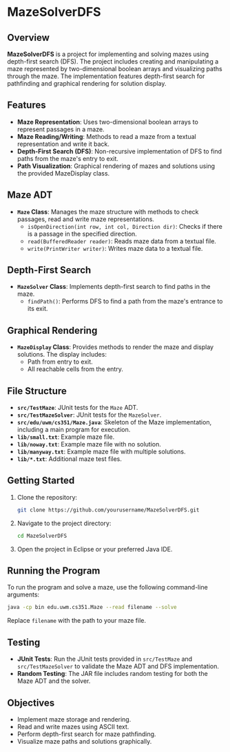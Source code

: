 # MazeSolverDFS

## Overview
**MazeSolverDFS** is a project for implementing and solving mazes using depth-first search (DFS). The project includes creating and manipulating a maze represented by two-dimensional boolean arrays and visualizing paths through the maze. The implementation features depth-first search for pathfinding and graphical rendering for solution display.

## Features
- **Maze Representation**: Uses two-dimensional boolean arrays to represent passages in a maze.
- **Maze Reading/Writing**: Methods to read a maze from a textual representation and write it back.
- **Depth-First Search (DFS)**: Non-recursive implementation of DFS to find paths from the maze's entry to exit.
- **Path Visualization**: Graphical rendering of mazes and solutions using the provided MazeDisplay class.

## Maze ADT
- **`Maze` Class**: Manages the maze structure with methods to check passages, read and write maze representations.
  - `isOpenDirection(int row, int col, Direction dir)`: Checks if there is a passage in the specified direction.
  - `read(BufferedReader reader)`: Reads maze data from a textual file.
  - `write(PrintWriter writer)`: Writes maze data to a textual file.

## Depth-First Search
- **`MazeSolver` Class**: Implements depth-first search to find paths in the maze.
  - `findPath()`: Performs DFS to find a path from the maze's entrance to its exit.

## Graphical Rendering
- **`MazeDisplay` Class**: Provides methods to render the maze and display solutions. The display includes:
  - Path from entry to exit.
  - All reachable cells from the entry.

## File Structure
- **`src/TestMaze`**: JUnit tests for the `Maze` ADT.
- **`src/TestMazeSolver`**: JUnit tests for the `MazeSolver`.
- **`src/edu/uwm/cs351/Maze.java`**: Skeleton of the Maze implementation, including a main program for execution.
- **`lib/small.txt`**: Example maze file.
- **`lib/noway.txt`**: Example maze file with no solution.
- **`lib/manyway.txt`**: Example maze file with multiple solutions.
- **`lib/*.txt`**: Additional maze test files.

## Getting Started
1. Clone the repository:
   ```bash
   git clone https://github.com/yourusername/MazeSolverDFS.git
   ```
2. Navigate to the project directory:
   ```bash
   cd MazeSolverDFS
   ```
3. Open the project in Eclipse or your preferred Java IDE.

## Running the Program
To run the program and solve a maze, use the following command-line arguments:
```bash
java -cp bin edu.uwm.cs351.Maze --read filename --solve
```
Replace `filename` with the path to your maze file.

## Testing
- **JUnit Tests**: Run the JUnit tests provided in `src/TestMaze` and `src/TestMazeSolver` to validate the Maze ADT and DFS implementation.
- **Random Testing**: The JAR file includes random testing for both the Maze ADT and the solver.

## Objectives
- Implement maze storage and rendering.
- Read and write mazes using ASCII text.
- Perform depth-first search for maze pathfinding.
- Visualize maze paths and solutions graphically.
